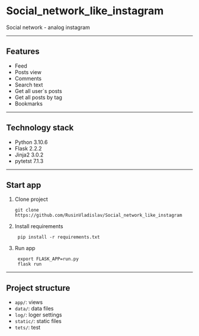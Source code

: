 # Social_network_like_instagram
Social network - analog instagram
***
## Features
- Feed
- Posts view
- Comments
- Search text
- Get all user`s posts
- Get all posts by tag
- Bookmarks

***
## Technology stack
- Python 3.10.6
- Flask 2.2.2
- Jinja2 3.0.2
- pytetst 7.1.3


***
## Start app
1. Clone project
   ```
   git clone https://github.com/RusinVladislav/Social_network_like_instagram
2. Install requirements
   ```
    pip install -r requirements.txt
3. Run app
   ```
    export FLASK_APP=run.py
    flask run
***
## Project structure
- `app/`: views
- `data/`: data files
- `log/`: loger settings
- `static/`: static files
- `tets/`: test
